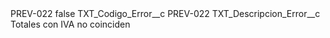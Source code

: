 <?xml version="1.0" encoding="UTF-8"?>
<CustomMetadata xmlns="http://soap.sforce.com/2006/04/metadata" xmlns:xsi="http://www.w3.org/2001/XMLSchema-instance" xmlns:xsd="http://www.w3.org/2001/XMLSchema">
    <label>PREV-022</label>
    <protected>false</protected>
    <values>
        <field>TXT_Codigo_Error__c</field>
        <value xsi:type="xsd:string">PREV-022</value>
    </values>
    <values>
        <field>TXT_Descripcion_Error__c</field>
        <value xsi:type="xsd:string">Totales con IVA no coinciden</value>
    </values>
</CustomMetadata>
